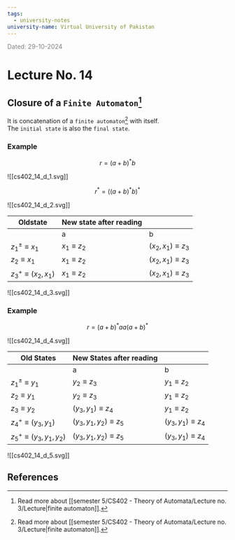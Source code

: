 ```yaml
---
tags:
  - university-notes
university-name: Virtual University of Pakistan
---
```


<span style="color: gray;">Dated: 29-10-2024</span>

# Lecture No. 14

## Closure of a `Finite Automaton`[^1]

It is concatenation of a `finite automaton`[^1] with itself.  
The `initial state` is also the `final state`.

### Example

$$r = (a + b)^* b$$

![[cs402_14_d_1.svg]]  

$$r^* = ((a + b)^* b)^*$$

![[cs402_14_d_2.svg]]

| Oldstate                  | New state after reading |                         |
| ------------------------- | ----------------------- | ----------------------- |
|                           | a                       | b                       |
| $z_1^\pm \equiv x_1$      | $x_1 \equiv z_2$        | $(x_2, x_1) \equiv z_3$ |
| $z_2 \equiv x_1$          | $x_1 \equiv z_2$        | $(x_2, x_1) \equiv z_3$ |
| $z_3^+ \equiv (x_2, x_1)$ | $x_1 \equiv z_2$        | $(x_2, x_1) \equiv z_3$ |

![[cs402_14_d_3.svg]]

### Example

$$r = (a+b)^*aa(a + b)^*$$

![[cs402_14_d_4.svg]]

| Old States                     | New States after reading     |                         |
| ------------------------------ | ---------------------------- | ----------------------- |
|                                | a                            | b                       |
| $z_1^\pm \equiv y_1$           | $y_2 \equiv z_3$             | $y_1 \equiv z_2$        |
| $z_2 \equiv y_1$               | $y_2 \equiv z_3$             | $y_1 \equiv z_2$        |
| $z_3 \equiv y_2$               | $(y_3, y_1) \equiv z_4$      | $y_1 \equiv z_2$        |
| $z_4^+ \equiv (y_3, y_1)$      | $(y_3, y_1, y_2) \equiv z_5$ | $(y_3, y_1) \equiv z_4$ |
| $z_5^+ \equiv (y_3, y_1, y_2)$ | $(y_3, y_1, y_2) \equiv z_5$ | $(y_3, y_1) \equiv z_4$ |

![[cs402_14_d_5.svg]]

## References

[^1]: Read more about [[semester 5/CS402 - Theory of Automata/Lecture no. 3/Lecture|finite automaton]].
